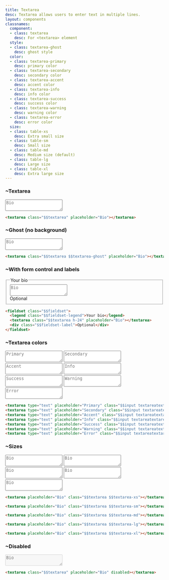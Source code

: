 ```yaml
---
title: Textarea
desc: Textarea allows users to enter text in multiple lines.
layout: components
classnames:
  component:
  - class: textarea
    desc: For <textarea> element
  style:
  - class: textarea-ghost
    desc: ghost style
  color:
  - class: textarea-primary
    desc: primary color
  - class: textarea-secondary
    desc: secondary color
  - class: textarea-accent
    desc: accent color
  - class: textarea-info
    desc: info color
  - class: textarea-success
    desc: success color
  - class: textarea-warning
    desc: warning color
  - class: textarea-error
    desc: error color
  size:
  - class: table-xs
    desc: Extra small size
  - class: table-sm
    desc: Small size
  - class: table-md
    desc: Medium size (default)
  - class: table-lg
    desc: Large size
  - class: table-xl
    desc: Extra large size
---
```


<script>
  import Component from "$components/Component.svelte"
</script>

### ~Textarea
<textarea class="textarea" placeholder="Bio"></textarea>

```html
<textarea class="$$textarea" placeholder="Bio"></textarea>
```

### ~Ghost (no background)
<textarea class="textarea textarea-ghost" placeholder="Bio"></textarea>

```html
<textarea class="$$textarea $$textarea-ghost" placeholder="Bio"></textarea>
```


### ~With form control and labels
<fieldset class="fieldset w-xs">
  <legend class="fieldset-legend">Your bio</legend>
  <textarea class="textarea h-24" placeholder="Bio"></textarea>
  <div class="fieldset-label">Optional</div>
</fieldset>

```html
<fieldset class="$$fieldset">
  <legend class="$$fieldset-legend">Your bio</legend>
  <textarea class="$$textarea h-24" placeholder="Bio"></textarea>
  <div class="$$fieldset-label">Optional</div>
</fieldset>
```

### ~Textarea colors
<div class="grid gap-4 w-xs">
  <textarea type="text" placeholder="Primary" class="textarea textarea-primary"></textarea>
  <textarea type="text" placeholder="Secondary" class="textarea textarea-secondary"></textarea>
  <textarea type="text" placeholder="Accent" class="textarea textarea-accent"></textarea>
  <textarea type="text" placeholder="Info" class="textarea textarea-info"></textarea>
  <textarea type="text" placeholder="Success" class="textarea textarea-success"></textarea>
  <textarea type="text" placeholder="Warning" class="textarea textarea-warning"></textarea>
  <textarea type="text" placeholder="Error" class="textarea textarea-error"></textarea>
</div>

```html
<textarea type="text" placeholder="Primary" class="$$input textareatextarea-primary"></textarea>
<textarea type="text" placeholder="Secondary" class="$$input textareatextarea-secondary"></textarea>
<textarea type="text" placeholder="Accent" class="$$input textareatextarea-accent"></textarea>
<textarea type="text" placeholder="Info" class="$$input textareatextarea-info"></textarea>
<textarea type="text" placeholder="Success" class="$$input textareatextarea-success"></textarea>
<textarea type="text" placeholder="Warning" class="$$input textareatextarea-warning"></textarea>
<textarea type="text" placeholder="Error" class="$$input textareatextarea-error"></textarea>
```

### ~Sizes
<div class="flex flex-col gap-4 w-full items-center">
  <textarea placeholder="Bio" class="textarea textarea-xs"></textarea>
  <textarea placeholder="Bio" class="textarea textarea-sm"></textarea>
  <textarea placeholder="Bio" class="textarea textarea-md"></textarea>
  <textarea placeholder="Bio" class="textarea textarea-lg"></textarea>
  <textarea placeholder="Bio" class="textarea textarea-xl"></textarea>
</div>

```html
<textarea placeholder="Bio" class="$$textarea $$textarea-xs"></textarea>

<textarea placeholder="Bio" class="$$textarea $$textarea-sm"></textarea>

<textarea placeholder="Bio" class="$$textarea $$textarea-md"></textarea>

<textarea placeholder="Bio" class="$$textarea $$textarea-lg"></textarea>

<textarea placeholder="Bio" class="$$textarea $$textarea-xl"></textarea>
```


### ~Disabled
<textarea class="textarea" placeholder="Bio" disabled></textarea>

```html
<textarea class="$$textarea" placeholder="Bio" disabled></textarea>
```

